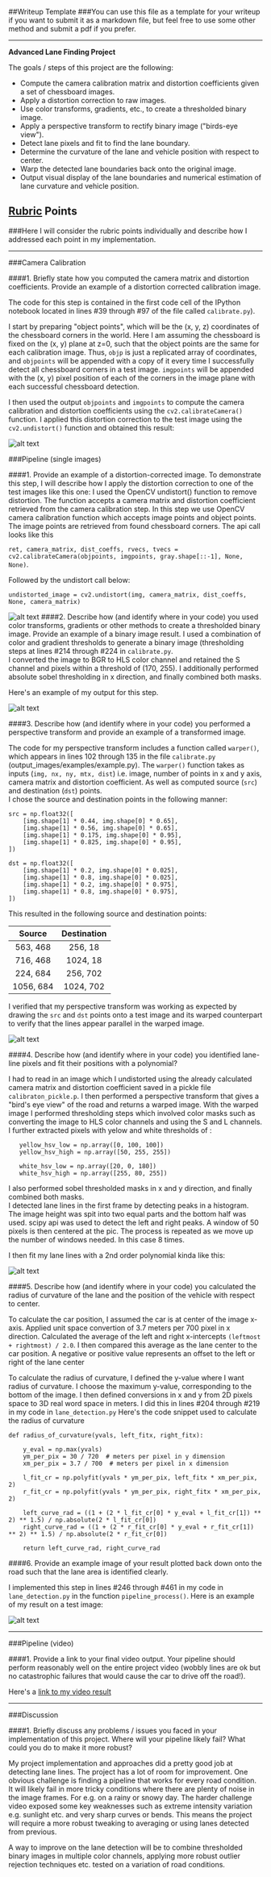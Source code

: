 ##Writeup Template
###You can use this file as a template for your writeup if you want to submit it as a markdown file, but feel free to use some other method and submit a pdf if you prefer.

---

**Advanced Lane Finding Project**

The goals / steps of this project are the following:

* Compute the camera calibration matrix and distortion coefficients given a set of chessboard images.
* Apply a distortion correction to raw images.
* Use color transforms, gradients, etc., to create a thresholded binary image.
* Apply a perspective transform to rectify binary image ("birds-eye view").
* Detect lane pixels and fit to find the lane boundary.
* Determine the curvature of the lane and vehicle position with respect to center.
* Warp the detected lane boundaries back onto the original image.
* Output visual display of the lane boundaries and numerical estimation of lane curvature and vehicle position.

[//]: # (Image References)

[image1]: ./examples/undistort_output.png "Undistorted"
[image2]: ./examples/road_undistorted.jpg "Road Transformed"
[image3]: ./examples/binary_combo_example.jpg "Binary Example"
[image4]: ./examples/warped_straight_lines.jpg "Warp Example"
[image5]: ./examples/color_fit_lines.jpg "Fit Visual"
[image6]: ./examples/example_output.jpg "Output"
[video1]: ./project_video.mp4 "Video"

## [Rubric](https://review.udacity.com/#!/rubrics/571/view) Points
###Here I will consider the rubric points individually and describe how I addressed each point in my implementation.  

---

###Camera Calibration

####1. Briefly state how you computed the camera matrix and distortion coefficients. Provide an example of a distortion corrected calibration image.

The code for this step is contained in the first code cell of the 
IPython notebook located in lines #39 through #97 of the file called `calibrate.py`).  

I start by preparing "object points", which will be the (x, y, z) coordinates of 
the chessboard corners in the world. Here I am assuming the chessboard is fixed 
on the (x, y) plane at z=0, such that the object points are the same for each 
calibration image.  Thus, `objp` is just a replicated array of coordinates, 
and `objpoints` will be appended with a copy of it every time I successfully 
detect all chessboard corners in a test image.  `imgpoints` will be appended 
with the (x, y) pixel position of each of the corners in the image plane with 
each successful chessboard detection.  

I then used the output `objpoints` and `imgpoints` to compute the camera calibration and distortion coefficients using the `cv2.calibrateCamera()` function. 
 I applied this distortion correction to the test image using 
 the `cv2.undistort()` function and obtained this result: 

![alt text][image1]

###Pipeline (single images)

####1. Provide an example of a distortion-corrected image.
To demonstrate this step, I will describe how I apply the distortion correction to 
one of the test images like this one:
I used the OpenCV undistort() function to remove distortion. The function accepts 
a camera matrix and distortion coefficient retrieved from the camera calibration 
step. In this step we use OpenCV camera calibration function which accepts image points 
and object points. The image points are retrieved from found chessboard corners. 
The api call looks like this 

`ret, camera_matrix, dist_coeffs, rvecs, tvecs = cv2.calibrateCamera(objpoints, imgpoints, gray.shape[::-1], None, None)`.
 
 Followed by the undistort call below:
 
 `undistorted_image = cv2.undistort(img, camera_matrix, dist_coeffs, None, camera_matrix)`
 
 
![alt text][image2]
####2. Describe how (and identify where in your code) you used color transforms, gradients or other methods to create a thresholded binary image.  Provide an example of a binary image result.
I used a combination of color and gradient thresholds to generate a binary image (thresholding steps at lines #214 through #224 in `calibrate.py`.  
I converted the image to BGR to  HLS color channel and retained the S channel and pixels within a threshold of (170, 255).
I additionally performed absolute sobel thresholding in x direction, and finally combined both 
masks.

Here's an example of my output for this step.  

![alt text][image3]

####3. Describe how (and identify where in your code) you performed a perspective transform and provide an example of a transformed image.

The code for my perspective transform includes a function called `warper()`, which appears 
in lines 102 through 135 in the 
file `calibrate.py` (output_images/examples/example.py).  The `warper()` 
function takes as inputs (`img, nx, ny, mtx, dist`) i.e. image, number 
 of points in x and y axis, camera matrix and distortion coefficient. 
As well as computed source (`src`) and destination (`dst`) points.  
I chose the source and destination points in the following manner:

```
src = np.float32([
    [img.shape[1] * 0.44, img.shape[0] * 0.65],
    [img.shape[1] * 0.56, img.shape[0] * 0.65],
    [img.shape[1] * 0.175, img.shape[0] * 0.95],
    [img.shape[1] * 0.825, img.shape[0] * 0.95],
])

dst = np.float32([
    [img.shape[1] * 0.2, img.shape[0] * 0.025],
    [img.shape[1] * 0.8, img.shape[0] * 0.025],
    [img.shape[1] * 0.2, img.shape[0] * 0.975],
    [img.shape[1] * 0.8, img.shape[0] * 0.975],
])

```
This resulted in the following source and destination points:

| Source        | Destination   | 
|:-------------:|:-------------:| 
| 563, 468      | 256, 18        | 
| 716, 468      | 1024, 18      |
| 224, 684      | 256, 702      |
| 1056, 684     | 1024, 702        |

I verified that my perspective transform was working as expected by drawing 
the `src` and `dst` points onto a test image and its warped counterpart to 
verify that the lines appear parallel in the warped image.

![alt text][image4]

####4. Describe how (and identify where in your code) you identified lane-line pixels and fit their positions with a polynomial?

I had to read in an image which I undistorted using the already calculated camera matrix and distortion coefficient saved in a pickle file `calibraton_pickle.p`. 
I then performed a perspective transform that gives a "bird's eye view" of the road and returns a warped 
image. With the warped image I performed thresholding steps which involved color masks such as converting 
the image to HLS color channels and using the S and L channels. I further extracted pixels with yelow and white thresholds 
 of :
 ```
    yellow_hsv_low = np.array([0, 100, 100])
    yellow_hsv_high = np.array([50, 255, 255])

    white_hsv_low = np.array([20, 0, 180])
    white_hsv_high = np.array([255, 80, 255])
```
I also performed sobel thresholded masks in x and y direction, and finally combined 
both masks.  
I detected lane lines in the first frame by detecting peaks in a histogram. 
The image height was spit into two equal parts and the bottom half was used. scipy api 
was used to detect the left and right peaks. A window of 50 pixels is then 
centered at the pic. The process is repeated as we move up the number of windows 
needed. In this case 8 times. 

I then fit my lane lines with a 
2nd order polynomial kinda like this:

![alt text][image5]

####5. Describe how (and identify where in your code) you calculated the radius of curvature of the lane and the position of the vehicle with respect to center.

To calculate the car position, I assumed the car is at center of the image x-axis. Applied unit space convertion 
of 3.7 meters per 700 pixel in x direction. Calculated the average of the left and right x-intercepts 
`(leftmost + rightmost) / 2.0`. I then compared this average as the lane center to the car position. 
 A negative or positive value represents an offset to the left or right of the lane center

To calculate the radius of curvature, I defined the y-value where I want radius of curvature. 
I choose the maximum y-value, 
 corresponding to the bottom of the image. I then defined conversions 
 in x and y from 2D pixels space to 3D real word space in meters.
I did this in lines #204 through #219 in my code in `lane_detection.py`
Here's the code snippet used to calculate the radius of curvature
```buildoutcfg
def radius_of_curvature(yvals, left_fitx, right_fitx):
 
    y_eval = np.max(yvals)
    ym_per_pix = 30 / 720  # meters per pixel in y dimension
    xm_per_pix = 3.7 / 700  # meters per pixel in x dimension

    l_fit_cr = np.polyfit(yvals * ym_per_pix, left_fitx * xm_per_pix, 2)
    r_fit_cr = np.polyfit(yvals * ym_per_pix, right_fitx * xm_per_pix, 2)

    left_curve_rad = ((1 + (2 * l_fit_cr[0] * y_eval + l_fit_cr[1]) ** 2) ** 1.5) / np.absolute(2 * l_fit_cr[0])
    right_curve_rad = ((1 + (2 * r_fit_cr[0] * y_eval + r_fit_cr[1]) ** 2) ** 1.5) / np.absolute(2 * r_fit_cr[0])

    return left_curve_rad, right_curve_rad
```

####6. Provide an example image of your result plotted back down onto the road such that the lane area is identified clearly.

I implemented this step in lines #246 through #461 in my code in `lane_detection.py` in the function `pipeline_process()`.  Here is an example of my result on a test image:

![alt text][image6]

---

###Pipeline (video)

####1. Provide a link to your final video output.  Your pipeline should perform reasonably well on the entire project video (wobbly lines are ok but no catastrophic failures that would cause the car to drive off the road!).

Here's a [link to my video result](https://youtu.be/WPYp2BkG4cY)

---

###Discussion

####1. Briefly discuss any problems / issues you faced in your implementation of this project.  Where will your pipeline likely fail?  What could you do to make it more robust?

My project implementation and approaches did a pretty good job at detecting 
 lane lines. The project has a lot of room for improvement. One obvious challenge 
  is finding a pipeline that works for every road condition. It will likely fail 
 in more tricky conditions where there are plenty of noise in the image frames. For 
 e.g. on a rainy or snowy day. The harder challenge video exposed some key 
 weaknesses such as extreme intensity variation e.g. sunlight etc. and very sharp curves or bends. 
 This means the project will require a more robust tweaking to averaging or using lanes detected from previous. 
 
 A way to improve on the lane detection will be to combine thresholded binary images 
 in multiple color channels, applying more robust outlier rejection techniques etc. 
 tested on a variation of road conditions. 
 
   
